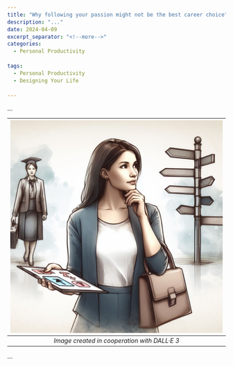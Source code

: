 ```yaml
---
title: "Why following your passion might not be the best career choice"
description: "..."
date: 2024-04-09
excerpt_separator: "<!--more-->"
categories:
  - Personal Productivity

tags:
  - Personal Productivity
  - Designing Your Life

---
```

...

| ![image](/assets/images/Career_Choice_dalle3.jfif) |
|:--:|
| *Image created in cooperation with DALL·E 3* |

...